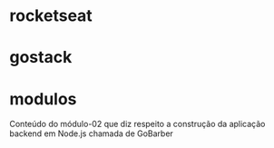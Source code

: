 # rocketseat
# gostack
# modulos
Conteúdo do módulo-02 que diz respeito a construção da aplicação backend em Node.js chamada de GoBarber